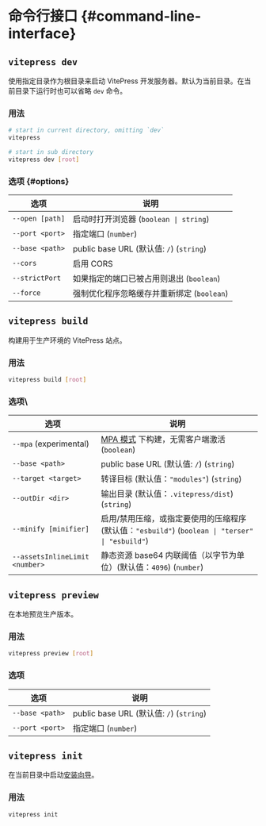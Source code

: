# 命令行接口 {#command-line-interface}

## `vitepress dev`

使用指定目录作为根目录来启动 VitePress 开发服务器。默认为当前目录。在当前目录下运行时也可以省略 `dev` 命令。

### 用法

```sh
# start in current directory, omitting `dev`
vitepress

# start in sub directory
vitepress dev [root]
```

### 选项 {#options}

| 选项            | 说明                                       |
| --------------- | ------------------------------------------ |
| `--open [path]` | 启动时打开浏览器 (`boolean \| string`)     |
| `--port <port>` | 指定端口 (`number`)                        |
| `--base <path>` | public base URL (默认值: `/`) (`string`)     |
| `--cors`        | 启用 CORS                                  |
| `--strictPort`  | 如果指定的端口已被占用则退出 (`boolean`)   |
| `--force`       | 强制优化程序忽略缓存并重新绑定 (`boolean`) |

## `vitepress build`

构建用于生产环境的 VitePress 站点。

### 用法

```sh
vitepress build [root]
```

### 选项\

| 选项                           | 说明                                                                                              |
| ------------------------------ | ------------------------------------------------------------------------------------------------- |
| `--mpa` (experimental)         | [MPA 模式](../guide/mpa-mode) 下构建，无需客户端激活 (`boolean`)                        |
| `--base <path>`                | public base URL (默认值: `/`)  (`string`)                                                            |
| `--target <target>`            | 转译目标 (默认值：`"modules"`) (`string`)                                                        |
| `--outDir <dir>`               | 输出目录 (默认值：`.vitepress/dist`) (`string`)                                                  |
| `--minify [minifier]`          | 启用/禁用压缩，或指定要使用的压缩程序 (默认值：`"esbuild"`) (`boolean \| "terser" \| "esbuild"`) |
| `--assetsInlineLimit <number>` | 静态资源 base64 内联阈值（以字节为单位）(默认值：`4096`) (`number`)                             |

## `vitepress preview`

在本地预览生产版本。

### 用法

```sh
vitepress preview [root]
```

### 选项

| 选项            | 说明                                   |
| --------------- | -------------------------------------- |
| `--base <path>` | public base URL (默认值: `/`) (`string`) |
| `--port <port>` | 指定端口 (`number`)                    |

## `vitepress init`

在当前目录中启动[安装向导](../guide/getting-started#setup-wizard)。

### 用法

```sh
vitepress init
```
